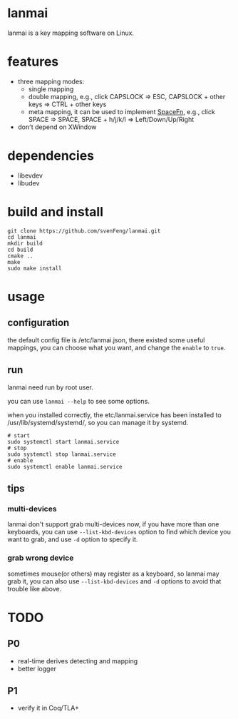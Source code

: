 # lanmai
lanmai is a key mapping software on Linux.

# features
+ three mapping modes:
    + single mapping
    + double mapping, e.g., click CAPSLOCK => ESC, CAPSLOCK + other keys => CTRL + other keys
    + meta mapping, it can be used to implement [SpaceFn](https://geekhack.org/index.php?topic=51069.0), e.g., click SPACE => SPACE, SPACE + h/j/k/l => Left/Down/Up/Right
+ don't depend on XWindow

# dependencies
+ libevdev
+ libudev

# build and install
```
git clone https://github.com/svenFeng/lanmai.git
cd lanmai
mkdir build
cd build
cmake ..
make
sudo make install
```

# usage
## configuration
the default config file is /etc/lanmai.json, there existed some useful mappings, you can choose what you want, and change the `enable` to `true`.

## run
lanmai need run by root user.

you can use `lanmai --help` to see some options.

when you installed correctly, the etc/lanmai.service has been installed to /usr/lib/systemd/systemd/, so you can manage it by systemd.
```
# start
sudo systemctl start lanmai.service
# stop
sudo systemctl stop lanmai.service
# enable
sudo systemctl enable lanmai.service
```

## tips
### multi-devices
lanmai don't support grab multi-devices now, if you have more than one keyboards, you can use `--list-kbd-devices` option to find which device you want to grab, and use `-d` option to specify it.

### grab wrong device
sometimes mouse(or others) may register as a keyboard, so lanmai may grab it, you can also use `--list-kbd-devices` and `-d` options to avoid that trouble like above.

# TODO
## P0
+ real-time derives detecting and mapping
+ better logger

## P1
+ verify it in Coq/TLA+
